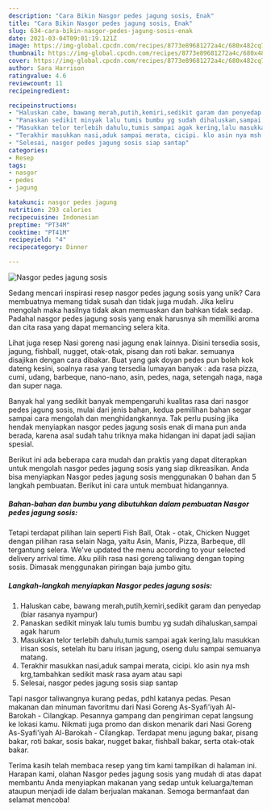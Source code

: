 ```yaml
---
description: "Cara Bikin Nasgor pedes jagung sosis, Enak"
title: "Cara Bikin Nasgor pedes jagung sosis, Enak"
slug: 634-cara-bikin-nasgor-pedes-jagung-sosis-enak
date: 2021-03-04T09:01:19.121Z
image: https://img-global.cpcdn.com/recipes/8773e89681272a4c/680x482cq70/nasgor-pedes-jagung-sosis-foto-resep-utama.jpg
thumbnail: https://img-global.cpcdn.com/recipes/8773e89681272a4c/680x482cq70/nasgor-pedes-jagung-sosis-foto-resep-utama.jpg
cover: https://img-global.cpcdn.com/recipes/8773e89681272a4c/680x482cq70/nasgor-pedes-jagung-sosis-foto-resep-utama.jpg
author: Sara Harrison
ratingvalue: 4.6
reviewcount: 11
recipeingredient:

recipeinstructions:
- "Haluskan cabe, bawang merah,putih,kemiri,sedikit garam dan penyedap (biar rasanya nyampur)"
- "Panaskan sedikit minyak lalu tumis bumbu yg sudah dihaluskan,sampai agak harum"
- "Masukkan telor terlebih dahulu,tumis sampai agak kering,lalu masukkan irisan sosis, setelah itu baru irisan jagung, oseng dulu sampai semuanya matang."
- "Terakhir masukkan nasi,aduk sampai merata, cicipi. klo asin nya msh krg,tambahkan sedikit mas*k* rasa ayam atau sapi"
- "Selesai, nasgor pedes jagung sosis siap santap"
categories:
- Resep
tags:
- nasgor
- pedes
- jagung

katakunci: nasgor pedes jagung 
nutrition: 293 calories
recipecuisine: Indonesian
preptime: "PT34M"
cooktime: "PT41M"
recipeyield: "4"
recipecategory: Dinner

---
```



![Nasgor pedes jagung sosis](https://img-global.cpcdn.com/recipes/8773e89681272a4c/680x482cq70/nasgor-pedes-jagung-sosis-foto-resep-utama.jpg)

Sedang mencari inspirasi resep nasgor pedes jagung sosis yang unik? Cara membuatnya memang tidak susah dan tidak juga mudah. Jika keliru mengolah maka hasilnya tidak akan memuaskan dan bahkan tidak sedap. Padahal nasgor pedes jagung sosis yang enak harusnya sih memiliki aroma dan cita rasa yang dapat memancing selera kita.

Lihat juga resep Nasi goreng nasi jagung enak lainnya. Disini tersedia sosis, jagung, fishball, nugget, otak-otak, pisang dan roti bakar. semuanya disajikan dengan cara dibakar. Buat yang gak doyan pedes pun boleh kok dateng kesini, soalnya rasa yang tersedia lumayan banyak : ada rasa pizza, cumi, udang, barbeque, nano-nano, asin, pedes, naga, setengah naga, naga dan super naga.

Banyak hal yang sedikit banyak mempengaruhi kualitas rasa dari nasgor pedes jagung sosis, mulai dari jenis bahan, kedua pemilihan bahan segar sampai cara mengolah dan menghidangkannya. Tak perlu pusing jika hendak menyiapkan nasgor pedes jagung sosis enak di mana pun anda berada, karena asal sudah tahu triknya maka hidangan ini dapat jadi sajian spesial.


Berikut ini ada beberapa cara mudah dan praktis yang dapat diterapkan untuk mengolah nasgor pedes jagung sosis yang siap dikreasikan. Anda bisa menyiapkan Nasgor pedes jagung sosis menggunakan 0 bahan dan 5 langkah pembuatan. Berikut ini cara untuk membuat hidangannya.

<!--inarticleads1-->

##### Bahan-bahan dan bumbu yang dibutuhkan dalam pembuatan Nasgor pedes jagung sosis:



Tetapi terdapat pilihan lain seperti Fish Ball, Otak - otak, Chicken Nugget dengan pilihan rasa selain Naga, yaitu Asin, Manis, Pizza, Barbeque, dll tergantung selera. We&#39;ve updated the menu according to your selected delivery arrival time. Aku pilih rasa nasi goreng taliwang dengan toping sosis. Dimasak menggunakan piringan baja jumbo gitu. 

<!--inarticleads2-->

##### Langkah-langkah menyiapkan Nasgor pedes jagung sosis:

1. Haluskan cabe, bawang merah,putih,kemiri,sedikit garam dan penyedap (biar rasanya nyampur)
1. Panaskan sedikit minyak lalu tumis bumbu yg sudah dihaluskan,sampai agak harum
1. Masukkan telor terlebih dahulu,tumis sampai agak kering,lalu masukkan irisan sosis, setelah itu baru irisan jagung, oseng dulu sampai semuanya matang.
1. Terakhir masukkan nasi,aduk sampai merata, cicipi. klo asin nya msh krg,tambahkan sedikit mas*k* rasa ayam atau sapi
1. Selesai, nasgor pedes jagung sosis siap santap


Tapi nasgor taliwangnya kurang pedas, pdhl katanya pedas. Pesan makanan dan minuman favoritmu dari Nasi Goreng As-Syafi&#39;iyah Al-Barokah - Cilangkap. Pesannya gampang dan pengiriman cepat langsung ke lokasi kamu. Nikmati juga promo dan diskon menarik dari Nasi Goreng As-Syafi&#39;iyah Al-Barokah - Cilangkap. Terdapat menu jagung bakar, pisang bakar, roti bakar, sosis bakar, nugget bakar, fishball bakar, serta otak-otak bakar. 

Terima kasih telah membaca resep yang tim kami tampilkan di halaman ini. Harapan kami, olahan Nasgor pedes jagung sosis yang mudah di atas dapat membantu Anda menyiapkan makanan yang sedap untuk keluarga/teman ataupun menjadi ide dalam berjualan makanan. Semoga bermanfaat dan selamat mencoba!
